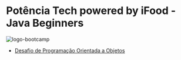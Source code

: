 # Potência Tech powered by iFood - Java Beginners

![logo-bootcamp](https://hermes.digitalinnovation.one/tracks/8c36ef13-eebb-4efa-9a13-31f1c315fc02.png)

 - [Desafio de Programação Orientada a Objetos](./Desafio-poo)
